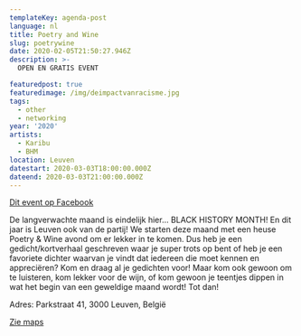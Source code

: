 ```yaml
---
templateKey: agenda-post
language: nl
title: Poetry and Wine
slug: poetrywine
date: 2020-02-05T21:50:27.946Z
description: >-
  OPEN EN GRATIS EVENT

featuredpost: true
featuredimage: /img/deimpactvanracisme.jpg
tags:
  - other
  - networking
year: '2020'
artists:
  - Karibu
  - BHM
location: Leuven
datestart: 2020-03-03T18:00:00.000Z
dateend: 2020-03-03T21:00:00.000Z
---
```

[Dit event op Facebook](https://www.facebook.com/events/191603072207818/)


De langverwachte maand is eindelijk hier... BLACK HISTORY MONTH! En dit jaar is Leuven ook van de partij!
We starten deze maand met een heuse Poetry & Wine avond om er lekker in te komen. Dus heb je een gedicht/kortverhaal geschreven waar je super trots op bent of heb je een favoriete dichter waarvan je vindt dat iedereen die moet kennen en appreciëren? Kom en draag al je gedichten voor! Maar kom ook gewoon om te luisteren, kom lekker voor de wijn, of kom gewoon je teentjes dippen in wat het begin van een geweldige maand wordt!
Tot dan!

Adres: Parkstraat 41, 3000 Leuven, België

[Zie maps](https://goo.gl/maps/xss8hHX5xGURY4RB9)
